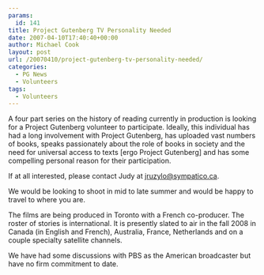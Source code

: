 ```yaml
---
params:
  id: 141
title: Project Gutenberg TV Personality Needed
date: 2007-04-10T17:40:40+00:00
author: Michael Cook
layout: post
url: /20070410/project-gutenberg-tv-personality-needed/
categories:
  - PG News
  - Volunteers
tags:
  - Volunteers
---
```

A four part series on the history of reading currently in production is looking for a Project Gutenberg volunteer to participate.
Ideally, this individual has had a long involvement with Project Gutenberg, has uploaded vast numbers of books, speaks passionately about the role of books in society and the need for universal access to texts [ergo Project Gutenberg] and has some compelling personal reason for their participation.

If at all interested, please contact Judy at jruzylo@sympatico.ca.

We would be looking to shoot in mid to late summer and would be happy to travel to where you are.

The films are being produced in Toronto with a French co-producer. The roster of stories is international. It is presently slated to air in the fall 2008 in Canada (in English and French), Australia, France, Netherlands and on a couple specialty satellite channels.

We have had some discussions with PBS as the American broadcaster but have no firm commitment to date.
